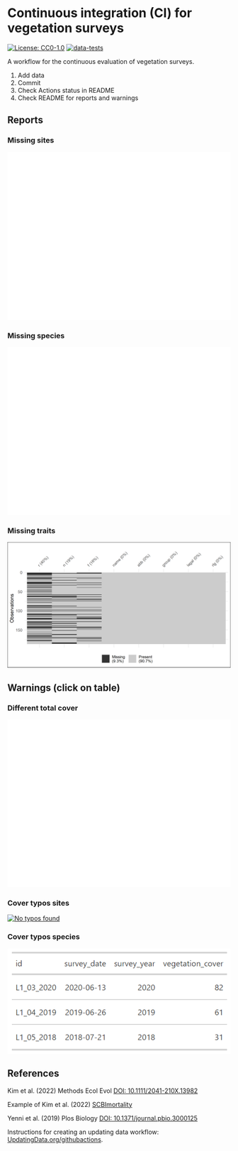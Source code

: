 # Continuous integration (CI) for vegetation surveys

[![License: CC0-1.0](https://img.shields.io/badge/License-CC0_1.0-lightgrey.svg)](http://creativecommons.org/publicdomain/zero/1.0/)
[![data-tests](https://github.com/markus1bauer/CI_vegetation_surveys/actions/workflows/data-tests.yaml/badge.svg)](https://github.com/markus1bauer/CI_vegetation_surveys/actions/workflows/data-tests.yaml)

A workflow for the continuous evaluation of vegetation surveys.

1. Add data
2. Commit
3. Check Actions status in README
4. Check README for reports and warnings



## Reports

### Missing sites

[![Missing sites](https://github.com/markus1bauer/CI_vegetation_surveys/blob/main/tests/testthat/warnings_missing_vegetation_cover.png)](https://github.com/markus1bauer/CI_vegetation_surveys/blob/main/tests/testthat/warnings_missing_vegetation_cover.csv)

### Missing species

[![Missing species](https://github.com/markus1bauer/CI_vegetation_surveys/blob/main/tests/testthat/warnings_missing_abundances.png)](https://github.com/markus1bauer/CI_vegetation_surveys/blob/main/tests/testthat/warnings_missing_abundances.csv)

### Missing traits

![Missing traits](https://github.com/markus1bauer/CI_vegetation_surveys/blob/main/tests/testthat/reports_missing_traits.png)



## Warnings (click on table)

### Different total cover

[![No differences found](https://github.com/markus1bauer/CI_vegetation_surveys/blob/main/tests/testthat/warnings_different_total_cover.png)](https://github.com/markus1bauer/CI_vegetation_surveys/blob/main/tests/testthat/warnings_different_total_cover.csv)

### Cover typos sites

[![No typos found](https://github.com/markus1bauer/CI_vegetation_surveys/blob/main/tests/testthat/warnings_species_typos.png)](https://github.com/markus1bauer/CI_vegetation_surveys/blob/main/tests/testthat/warnings_species_typos.csv)

### Cover typos species

[![No typos found](https://github.com/markus1bauer/CI_vegetation_surveys/blob/main/tests/testthat/warnings_sites_typos.png)](https://github.com/markus1bauer/CI_vegetation_surveys/blob/main/tests/testthat/warnings_sites_typos.csv)



## References

Kim et al. (2022) Methods Ecol Evol [DOI: 10.1111/2041-210X.13982](https://doi.org/10.1111/2041-210X.13982)

Example of Kim et al. (2022) [SCBImortality](https://github.com/SCBI-ForestGEO/SCBImortality)

Yenni et al. (2019) Plos Biology [DOI: 10.1371/journal.pbio.3000125](https://doi.org/10.1371/journal.pbio.3000125)

Instructions for creating an updating data workflow: [UpdatingData.org/githubactions](https://www.updatingdata.org/githubactions/).

